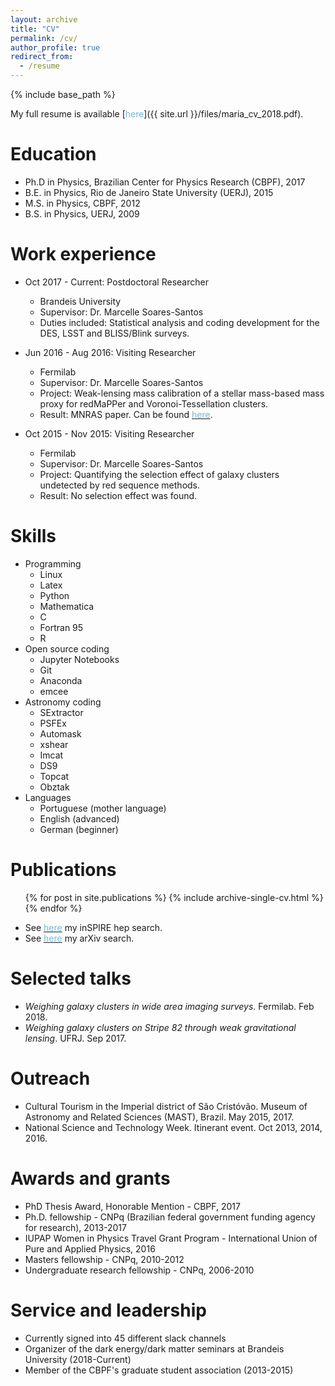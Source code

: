 ```yaml
---
layout: archive
title: "CV"
permalink: /cv/
author_profile: true
redirect_from:
  - /resume
---
```


{% include base_path %}

My full resume is available [<span style="color:#75B9D4">here</span>]({{ site.url }}/files/maria_cv_2018.pdf).

Education
======

* Ph.D in Physics, Brazilian Center for Physics Research (CBPF), 2017
* B.E. in Physics, Rio de Janeiro State University (UERJ), 2015
* M.S. in Physics, CBPF, 2012
* B.S. in Physics, UERJ, 2009

Work experience
======

* Oct 2017 - Current: Postdoctoral Researcher
  * Brandeis University
  * Supervisor: Dr. Marcelle Soares-Santos
  * Duties included: Statistical analysis and coding development for the DES, LSST and BLISS/Blink surveys.   

* Jun 2016 - Aug 2016: Visiting Researcher
  * Fermilab
  * Supervisor: Dr. Marcelle Soares-Santos
  * Project: Weak-lensing mass calibration of a stellar mass-based mass proxy for redMaPPer and Voronoi-Tessellation clusters.
  * Result: MNRAS paper. Can be found [<span style="color:#75B9D4">here</span>]( https://academic.oup.com/mnras/article/474/1/1361/4584475).

* Oct 2015 - Nov 2015: Visiting Researcher
  * Fermilab
  * Supervisor: Dr. Marcelle Soares-Santos
  * Project: Quantifying the selection effect of galaxy clusters undetected by red sequence methods.
  * Result: No selection effect was found.   

Skills
======
* Programming
  * Linux
  * Latex
  * Python
  * Mathematica
  * C
  * Fortran 95
  * R
* Open source coding
  * Jupyter Notebooks
  * Git
  * Anaconda
  * emcee
* Astronomy coding
  * SExtractor
  * PSFEx
  * Automask
  * xshear
  * Imcat
  * DS9
  * Topcat
  * Obztak
* Languages
  * Portuguese (mother language)
  * English (advanced)
  * German (beginner)

Publications
======
  <ul>{% for post in site.publications %}
    {% include archive-single-cv.html %}
  {% endfor %}</ul>

* See [<span style="color:#75B9D4">here</span>](http://inspirehep.net/search?p=exactauthor%3AM.Elidaiana.da.Silva.Pereira.1&sf=earliestdate) my inSPIRE hep search.  
* See [<span style="color:#75B9D4">here</span>](https://arxiv.org/search/?searchtype=author&query=Pereira%2C+M+E+S) my arXiv search.

Selected talks
======

* _Weighing galaxy clusters in wide area imaging surveys_. Fermilab. Feb 2018.
* _Weighing galaxy clusters on Stripe 82 through weak gravitational lensing_. UFRJ. Sep 2017.  

Outreach
======

* Cultural Tourism in the Imperial district of São Cristóvão. Museum of Astronomy and Related Sciences (MAST), Brazil. May 2015, 2017.
* National Science and Technology Week. Itinerant event. Oct 2013, 2014, 2016.  

Awards and grants
======

* PhD Thesis Award, Honorable Mention - CBPF, 2017
* Ph.D. fellowship - CNPq (Brazilian federal government funding agency for research), 2013-2017
* IUPAP Women in Physics Travel Grant Program - International Union of Pure and Applied Physics, 2016   
* Masters fellowship - CNPq, 2010-2012
* Undergraduate research fellowship - CNPq, 2006-2010  

Service and leadership
======

* Currently signed into 45 different slack channels
* Organizer of the dark energy/dark matter seminars at Brandeis University (2018-Current)
* Member of the CBPF's graduate student association (2013-2015)
